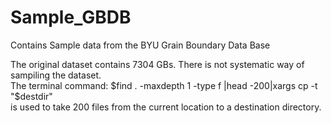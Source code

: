 # Sample_GBDB
Contains Sample data from the BYU Grain Boundary Data Base

The original dataset contains 7304 GBs. There is not systematic way of sampiling the dataset. <br>
The terminal command: $find . -maxdepth 1 -type f |head -200|xargs cp -t "$destdir" <br>
is used to take 200 files from the current location to a destination directory.  
